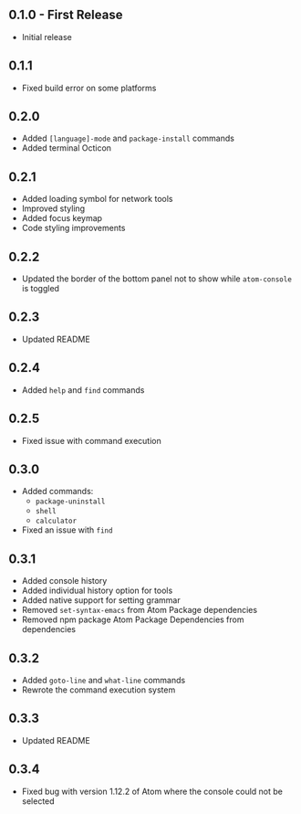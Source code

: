 ## 0.1.0 - First Release
* Initial release

## 0.1.1
* Fixed build error on some platforms

## 0.2.0
* Added `[language]-mode` and `package-install` commands
* Added terminal Octicon

## 0.2.1
* Added loading symbol for network tools
* Improved styling
* Added focus keymap
* Code styling improvements

## 0.2.2
* Updated the border of the bottom panel not to show while `atom-console` is toggled

## 0.2.3
* Updated README

## 0.2.4
* Added `help` and `find` commands

## 0.2.5
* Fixed issue with command execution

## 0.3.0
* Added commands:
  * `package-uninstall`
  * `shell`
  * `calculator`
* Fixed an issue with `find`

## 0.3.1
* Added console history
* Added individual history option for tools
* Added native support for setting grammar
* Removed `set-syntax-emacs` from Atom Package dependencies
* Removed npm package Atom Package Dependencies from dependencies

## 0.3.2
* Added `goto-line` and `what-line` commands
* Rewrote the command execution system

## 0.3.3
* Updated README

## 0.3.4
* Fixed bug with version 1.12.2 of Atom where the console could not be selected
